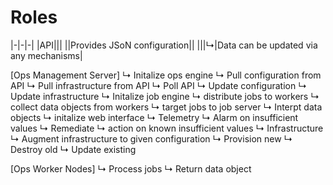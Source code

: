 # Roles

|-|-|-|
|API|||
||Provides JSoN configuration||
|||↳|Data can be updated via any mechanisms|

[Ops Management Server]
  ↳ Initalize ops engine
     ↳ Pull configuration from API
     ↳ Pull infrastructure from API
  ↳ Poll API
     ↳ Update configuration 
     ↳ Update infrastructure 
  ↳ Initalize job engine
     ↳ distribute jobs to workers
     ↳ collect data objects from workers
     ↳ target jobs to job server
     ↳ Interpt data objects
  ↳ initalize web interface
  ↳ Telemetry
     ↳ Alarm on insufficient values
  ↳ Remediate
     ↳ action on known insufficient values
  ↳  Infrastructure 
     ↳ Augment infrastructure to given configuration 
        ↳  Provision new
        ↳  Destroy old
        ↳  Update existing

[Ops Worker Nodes]
  ↳  Process jobs
  ↳  Return data object